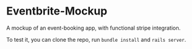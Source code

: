 # Eventbrite-Mockup

A mockup of an event-booking app, with functional stripe integration.

To test it, you can clone the repo, run `bundle install` and `rails server`.
